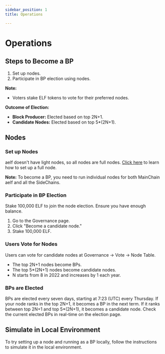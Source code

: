 ```yaml
---
sidebar_position: 1
title: Operations

---
```


# Operations

## Steps to Become a BP

1. Set up nodes.
2. Participate in BP election using nodes.

**Note:**

- Voters stake ELF tokens to vote for their preferred nodes.

**Outcome of Election:**

- **Block Producer:** Elected based on top 2N+1.
- **Candidate Nodes:** Elected based on top 5*(2N+1).

## Nodes

### Set up Nodes

aelf doesn't have light nodes, so all nodes are full nodes. [Click here](#) to learn how to set up a full node.

**Note:** To become a BP, you need to run individual nodes for both MainChain aelf and all the SideChains.

### Participate in BP Election

Stake 100,000 ELF to join the node election. Ensure you have enough balance.

1. Go to the Governance page.
2. Click "Become a candidate node."
3. Stake 100,000 ELF.

### Users Vote for Nodes

Users can vote for candidate nodes at Governance -> Vote -> Node Table.

- The top 2N+1 nodes become BPs.
- The top 5*(2N+1) nodes become candidate nodes.
- N starts from 8 in 2022 and increases by 1 each year.

### BPs are Elected

BPs are elected every seven days, starting at 7:23 (UTC) every Thursday. If your node ranks in the top 2N+1, it becomes a BP in the next term. If it ranks between top 2N+1 and top 5*(2N+1), it becomes a candidate node. Check the current elected BPs in real-time on the election page.

## Simulate in Local Environment

To try setting up a node and running as a BP locally, follow the instructions to simulate it in the local environment.